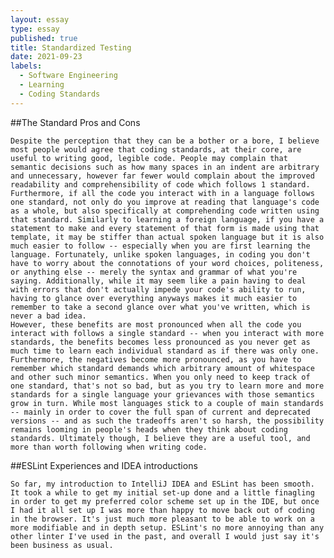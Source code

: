 ```yaml
---
layout: essay
type: essay
published: true
title: Standardized Testing
date: 2021-09-23
labels:
  - Software Engineering
  - Learning
  - Coding Standards
---
```

##The Standard Pros and Cons

	Despite the perception that they can be a bother or a bore, I believe most people would agree that coding standards, at their core, are useful to writing good, legible code. People may complain that semantic decisions such as how many spaces in an indent are arbitrary and unnecessary, however far fewer would complain about the improved readability and comprehensibility of code which follows 1 standard. Furthermore, if all the code you interact with in a language follows one standard, not only do you improve at reading that language's code as a whole, but also specifically at comprehending code written using that standard. Similarly to learning a foreign language, if you have a statement to make and every statement of that form is made using that template, it may be stiffer than actual spoken language but it is also much easier to follow -- especially when you are first learning the language. Fortunately, unlike spoken languages, in coding you don't have to worry about the connotations of your word choices, politeness, or anything else -- merely the syntax and grammar of what you're saying. Additionally, while it may seem like a pain having to deal with errors that don't actually impede your code's ability to run, having to glance over everything anyways makes it much easier to remember to take a second glance over what you've written, which is never a bad idea.
	However, these benefits are most pronounced when all the code you interact with follows a single standard -- when you interact with more standards, the benefits becomes less pronounced as you never get as much time to learn each individual standard as if there was only one. Furthermore, the negatives become more pronounced, as you have to remember which standard demands which arbitrary amount of whitespace and other such minor semantics. When you only need to keep track of one standard, that's not so bad, but as you try to learn more and more standards for a single language your grievances with those semantics grow in turn. While most languages stick to a couple of main standards -- mainly in order to cover the full span of current and deprecated versions -- and as such the tradeoffs aren't so harsh, the possibility remains looming in people's heads when they think about coding standards. Ultimately though, I believe they are a useful tool, and more than worth following when writing code.

##ESLint Experiences and IDEA introductions

	So far, my introduction to IntelliJ IDEA and ESLint has been smooth. It took a while to get my initial set-up done and a little finagling in order to get my preferred color scheme set up in the IDE, but once I had it all set up I was more than happy to move back out of coding in the browser. It's just much more pleasant to be able to work on a more modifiable and in depth setup. ESLint's no more annoying than any other linter I've used in the past, and overall I would just say it's been business as usual.
